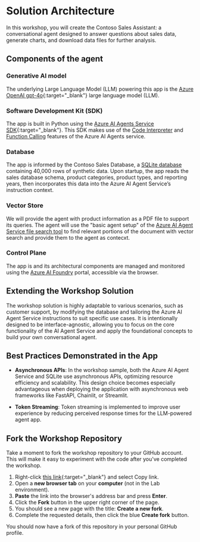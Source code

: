 # Solution Architecture

In this workshop, you will create the Contoso Sales Assistant: a conversational agent designed to answer questions about sales data, generate charts, and download data files for further analysis.

## Components of the agent

### Generative AI model
 The underlying Large Language Model (LLM) powering this app is the [Azure OpenAI gpt-4o](https://learn.microsoft.com/azure/ai-services/openai/concepts/models?tabs=global-standard%2Cstandard-chat-completions#gpt-4o-and-gpt-4-turbo){:target="_blank"} large language model (LLM). 


### Software Development Kit (SDK)

The app is built in Python using the [Azure AI Agents Service SDK](https://learn.microsoft.com/python/api/overview/azure/ai-projects-readme?view=azure-python-preview&context=%2Fazure%2Fai-services%2Fagents%2Fcontext%2Fcontext){:target="_blank"}. This SDK makes use of the [Code Interpreter](https://learn.microsoft.com/azure/ai-services/agents/how-to/tools/code-interpreter?view=azure-python-preview&tabs=python&pivots=overview) and [Function Calling](https://learn.microsoft.com/azure/ai-services/agents/how-to/tools/function-calling?view=azure-python-preview&tabs=python&pivots=overview) features of the Azure AI Agents service.


### Database

The app is informed by the Contoso Sales Database, a [SQLite database](https://www.sqlite.org/) containing 40,000 rows of synthetic data. Upon startup, the app reads the sales database schema, product categories, product types, and reporting years, then incorporates this data into the Azure AI Agent Service’s instruction context.

### Vector Store

We will provide the agent with product information as a PDF file to support its queries. The agent will use the "basic agent setup" of the [Azure AI Agent Service file search tool](https://learn.microsoft.com/azure/ai-services/agents/how-to/tools/file-search?tabs=python&pivots=overview) to find relevant portions of the document with vector search and provide them to the agent as contecxt.

### Control Plane

The app is and its architectural components are managed and monitored using the [Azure AI Foundry](https://ai.azure.com) portal, accessible via the browser.

## Extending the Workshop Solution

The workshop solution is highly adaptable to various scenarios, such as customer support, by modifying the database and tailoring the Azure AI Agent Service instructions to suit specific use cases. It is intentionally designed to be interface-agnostic, allowing you to focus on the core functionality of the AI Agent Service and apply the foundational concepts to build your own conversational agent.


## Best Practices Demonstrated in the App

- **Asynchronous APIs**:
  In the workshop sample, both the Azure AI Agent Service and SQLite use asynchronous APIs, optimizing resource efficiency and scalability. This design choice becomes especially advantageous when deploying the application with asynchronous web frameworks like FastAPI, Chainlit, or Streamlit.

- **Token Streaming**:
  Token streaming is implemented to improve user experience by reducing perceived response times for the LLM-powered agent app.

## Fork the Workshop Repository

Take a moment to fork the workshop repository to your GitHub account. This will make it easy to experiment with the code after you've completed the workshop.

1. Right-click [this link](https://aka.ms/aitour/wrk552/repo){:target="_blank"} and select Copy link.
2. Open a **new browser tab** on your **computer** (not in the Lab environment).
3. **Paste** the link into the browser's address bar and press **Enter**.
4. Click the **Fork** button in the upper right corner of the page.
5. You should see a new page with the title: **Create a new fork**.
6. Complete the requested details, then click the blue **Create fork** button.

You should now have a fork of this repository in your personal GitHub profile.